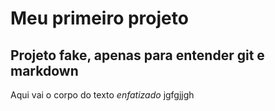 # Meu primeiro projeto

## Projeto fake, apenas para entender git e markdown

Aqui vai o corpo do texto *enfatizado*
jgfgjjgh